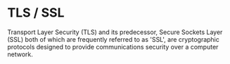 # TLS / SSL

Transport Layer Security (TLS) and its predecessor, Secure Sockets Layer (SSL) both of which are frequently referred to as 'SSL', are cryptographic protocols designed to provide communications security over a computer network.
